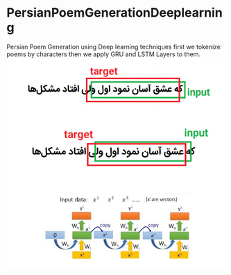 # PersianPoemGenerationDeeplearning
Persian Poem Generation using Deep learning techniques
first we tokenize poems by characters then we apply GRU and LSTM Layers to them.
![alt text](https://github.com/MohammadHasanAbbasi/PersianPoemGenerationDeeplearning/blob/main/pic2.png "Shape of input data")
